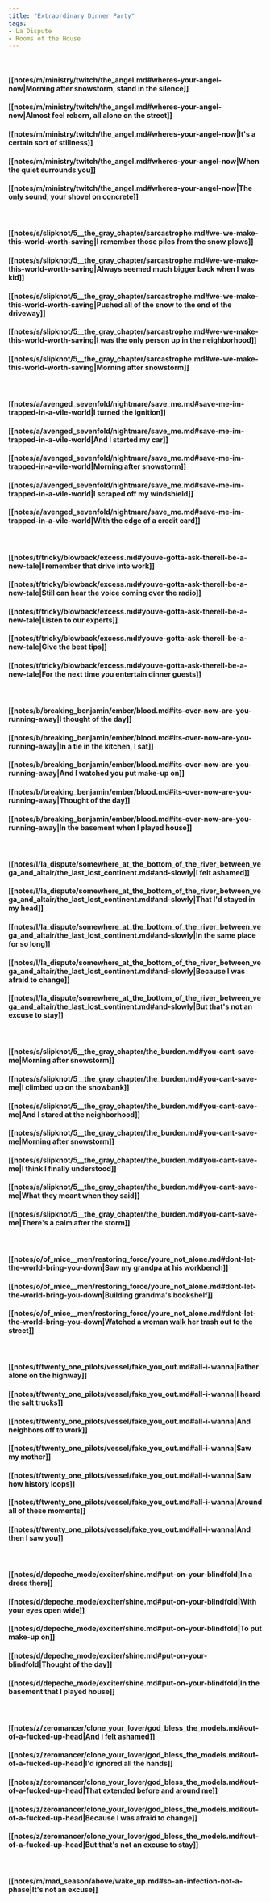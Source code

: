 ```yaml
---
title: "Extraordinary Dinner Party"
tags:
- La Dispute
- Rooms of the House
---
```

&nbsp;
#### [[notes/m/ministry/twitch/the_angel.md#wheres-your-angel-now|Morning after snowstorm, stand in the silence]]
#### [[notes/m/ministry/twitch/the_angel.md#wheres-your-angel-now|Almost feel reborn, all alone on the street]]
#### [[notes/m/ministry/twitch/the_angel.md#wheres-your-angel-now|It's a certain sort of stillness]]
#### [[notes/m/ministry/twitch/the_angel.md#wheres-your-angel-now|When the quiet surrounds you]]
#### [[notes/m/ministry/twitch/the_angel.md#wheres-your-angel-now|The only sound, your shovel on concrete]]
&nbsp;
#### [[notes/s/slipknot/5__the_gray_chapter/sarcastrophe.md#we-we-make-this-world-worth-saving|I remember those piles from the snow plows]]
#### [[notes/s/slipknot/5__the_gray_chapter/sarcastrophe.md#we-we-make-this-world-worth-saving|Always seemed much bigger back when I was kid]]
#### [[notes/s/slipknot/5__the_gray_chapter/sarcastrophe.md#we-we-make-this-world-worth-saving|Pushed all of the snow to the end of the driveway]]
#### [[notes/s/slipknot/5__the_gray_chapter/sarcastrophe.md#we-we-make-this-world-worth-saving|I was the only person up in the neighborhood]]
#### [[notes/s/slipknot/5__the_gray_chapter/sarcastrophe.md#we-we-make-this-world-worth-saving|Morning after snowstorm]]
&nbsp;
#### [[notes/a/avenged_sevenfold/nightmare/save_me.md#save-me-im-trapped-in-a-vile-world|I turned the ignition]]
#### [[notes/a/avenged_sevenfold/nightmare/save_me.md#save-me-im-trapped-in-a-vile-world|And I started my car]]
#### [[notes/a/avenged_sevenfold/nightmare/save_me.md#save-me-im-trapped-in-a-vile-world|Morning after snowstorm]]
#### [[notes/a/avenged_sevenfold/nightmare/save_me.md#save-me-im-trapped-in-a-vile-world|I scraped off my windshield]]
#### [[notes/a/avenged_sevenfold/nightmare/save_me.md#save-me-im-trapped-in-a-vile-world|With the edge of a credit card]]
&nbsp;
#### [[notes/t/tricky/blowback/excess.md#youve-gotta-ask-therell-be-a-new-tale|I remember that drive into work]]
#### [[notes/t/tricky/blowback/excess.md#youve-gotta-ask-therell-be-a-new-tale|Still can hear the voice coming over the radio]]
#### [[notes/t/tricky/blowback/excess.md#youve-gotta-ask-therell-be-a-new-tale|Listen to our experts]]
#### [[notes/t/tricky/blowback/excess.md#youve-gotta-ask-therell-be-a-new-tale|Give the best tips]]
#### [[notes/t/tricky/blowback/excess.md#youve-gotta-ask-therell-be-a-new-tale|For the next time you entertain dinner guests]]
&nbsp;
#### [[notes/b/breaking_benjamin/ember/blood.md#its-over-now-are-you-running-away|I thought of the day]]
#### [[notes/b/breaking_benjamin/ember/blood.md#its-over-now-are-you-running-away|In a tie in the kitchen, I sat]]
#### [[notes/b/breaking_benjamin/ember/blood.md#its-over-now-are-you-running-away|And I watched you put make-up on]]
#### [[notes/b/breaking_benjamin/ember/blood.md#its-over-now-are-you-running-away|Thought of the day]]
#### [[notes/b/breaking_benjamin/ember/blood.md#its-over-now-are-you-running-away|In the basement when I played house]]
&nbsp;
#### [[notes/l/la_dispute/somewhere_at_the_bottom_of_the_river_between_vega_and_altair/the_last_lost_continent.md#and-slowly|I felt ashamed]]
#### [[notes/l/la_dispute/somewhere_at_the_bottom_of_the_river_between_vega_and_altair/the_last_lost_continent.md#and-slowly|That I'd stayed in my head]]
#### [[notes/l/la_dispute/somewhere_at_the_bottom_of_the_river_between_vega_and_altair/the_last_lost_continent.md#and-slowly|In the same place for so long]]
#### [[notes/l/la_dispute/somewhere_at_the_bottom_of_the_river_between_vega_and_altair/the_last_lost_continent.md#and-slowly|Because I was afraid to change]]
#### [[notes/l/la_dispute/somewhere_at_the_bottom_of_the_river_between_vega_and_altair/the_last_lost_continent.md#and-slowly|But that's not an excuse to stay]]
&nbsp;
#### [[notes/s/slipknot/5__the_gray_chapter/the_burden.md#you-cant-save-me|Morning after snowstorm]]
#### [[notes/s/slipknot/5__the_gray_chapter/the_burden.md#you-cant-save-me|I climbed up on the snowbank]]
#### [[notes/s/slipknot/5__the_gray_chapter/the_burden.md#you-cant-save-me|And I stared at the neighborhood]]
#### [[notes/s/slipknot/5__the_gray_chapter/the_burden.md#you-cant-save-me|Morning after snowstorm]]
#### [[notes/s/slipknot/5__the_gray_chapter/the_burden.md#you-cant-save-me|I think I finally understood]]
#### [[notes/s/slipknot/5__the_gray_chapter/the_burden.md#you-cant-save-me|What they meant when they said]]
#### [[notes/s/slipknot/5__the_gray_chapter/the_burden.md#you-cant-save-me|There's a calm after the storm]]
&nbsp;
#### [[notes/o/of_mice__men/restoring_force/youre_not_alone.md#dont-let-the-world-bring-you-down|Saw my grandpa at his workbench]]
#### [[notes/o/of_mice__men/restoring_force/youre_not_alone.md#dont-let-the-world-bring-you-down|Building grandma's bookshelf]]
#### [[notes/o/of_mice__men/restoring_force/youre_not_alone.md#dont-let-the-world-bring-you-down|Watched a woman walk her trash out to the street]]
&nbsp;
#### [[notes/t/twenty_one_pilots/vessel/fake_you_out.md#all-i-wanna|Father alone on the highway]]
#### [[notes/t/twenty_one_pilots/vessel/fake_you_out.md#all-i-wanna|I heard the salt trucks]]
#### [[notes/t/twenty_one_pilots/vessel/fake_you_out.md#all-i-wanna|And neighbors off to work]]
#### [[notes/t/twenty_one_pilots/vessel/fake_you_out.md#all-i-wanna|Saw my mother]]
#### [[notes/t/twenty_one_pilots/vessel/fake_you_out.md#all-i-wanna|Saw how history loops]]
#### [[notes/t/twenty_one_pilots/vessel/fake_you_out.md#all-i-wanna|Around all of these moments]]
#### [[notes/t/twenty_one_pilots/vessel/fake_you_out.md#all-i-wanna|And then I saw you]]
&nbsp;
#### [[notes/d/depeche_mode/exciter/shine.md#put-on-your-blindfold|In a dress there]]
#### [[notes/d/depeche_mode/exciter/shine.md#put-on-your-blindfold|With your eyes open wide]]
#### [[notes/d/depeche_mode/exciter/shine.md#put-on-your-blindfold|To put make-up on]]
#### [[notes/d/depeche_mode/exciter/shine.md#put-on-your-blindfold|Thought of the day]]
#### [[notes/d/depeche_mode/exciter/shine.md#put-on-your-blindfold|In the basement that I played house]]
&nbsp;
#### [[notes/z/zeromancer/clone_your_lover/god_bless_the_models.md#out-of-a-fucked-up-head|And I felt ashamed]]
#### [[notes/z/zeromancer/clone_your_lover/god_bless_the_models.md#out-of-a-fucked-up-head|I'd ignored all the hands]]
#### [[notes/z/zeromancer/clone_your_lover/god_bless_the_models.md#out-of-a-fucked-up-head|That extended before and around me]]
#### [[notes/z/zeromancer/clone_your_lover/god_bless_the_models.md#out-of-a-fucked-up-head|Because I was afraid to change]]
#### [[notes/z/zeromancer/clone_your_lover/god_bless_the_models.md#out-of-a-fucked-up-head|But that's not an excuse to stay]]
&nbsp;
#### [[notes/m/mad_season/above/wake_up.md#so-an-infection-not-a-phase|It's not an excuse]]
